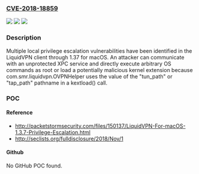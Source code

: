 ### [CVE-2018-18859](https://cve.mitre.org/cgi-bin/cvename.cgi?name=CVE-2018-18859)
![](https://img.shields.io/static/v1?label=Product&message=n%2Fa&color=blue)
![](https://img.shields.io/static/v1?label=Version&message=n%2Fa&color=blue)
![](https://img.shields.io/static/v1?label=Vulnerability&message=n%2Fa&color=brighgreen)

### Description

Multiple local privilege escalation vulnerabilities have been identified in the LiquidVPN client through 1.37 for macOS. An attacker can communicate with an unprotected XPC service and directly execute arbitrary OS commands as root or load a potentially malicious kernel extension because com.smr.liquidvpn.OVPNHelper uses the value of the "tun_path" or "tap_path" pathname in a kextload() call.

### POC

#### Reference
- http://packetstormsecurity.com/files/150137/LiquidVPN-For-macOS-1.3.7-Privilege-Escalation.html
- http://seclists.org/fulldisclosure/2018/Nov/1

#### Github
No GitHub POC found.

